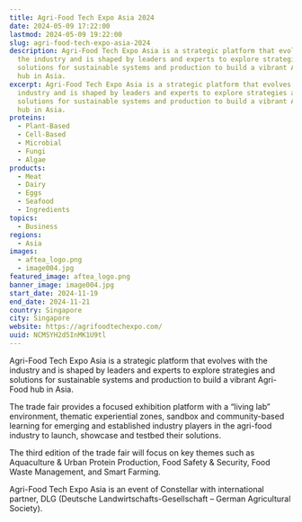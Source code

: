 ```yaml
---
title: Agri-Food Tech Expo Asia 2024
date: 2024-05-09 17:22:00
lastmod: 2024-05-09 19:22:00
slug: agri-food-tech-expo-asia-2024
description: Agri-Food Tech Expo Asia is a strategic platform that evolves with
  the industry and is shaped by leaders and experts to explore strategies and
  solutions for sustainable systems and production to build a vibrant Agri-Food
  hub in Asia.
excerpt: Agri-Food Tech Expo Asia is a strategic platform that evolves with the
  industry and is shaped by leaders and experts to explore strategies and
  solutions for sustainable systems and production to build a vibrant Agri-Food
  hub in Asia.
proteins:
  - Plant-Based
  - Cell-Based
  - Microbial
  - Fungi
  - Algae
products:
  - Meat
  - Dairy
  - Eggs
  - Seafood
  - Ingredients
topics:
  - Business
regions:
  - Asia
images:
  - aftea_logo.png
  - image004.jpg
featured_image: aftea_logo.png
banner_image: image004.jpg
start_date: 2024-11-19
end_date: 2024-11-21
country: Singapore
city: Singapore
website: https://agrifoodtechexpo.com/
uuid: NCMSYH2d5InMK1U9tl
---
```

Agri-Food Tech Expo Asia is a strategic platform that evolves with the industry and is shaped by leaders and experts to explore strategies and solutions for sustainable systems and production to build a vibrant Agri-Food hub in Asia.

The trade fair provides a focused exhibition platform with a “living lab” environment, thematic experiential zones, sandbox and community-based learning for emerging and established industry players in the agri-food industry to launch, showcase and testbed their solutions.

The third edition of the trade fair will focus on key themes such as Aquaculture & Urban Protein Production, Food Safety & Security, Food Waste Management, and Smart Farming.

Agri-Food Tech Expo Asia is an event of Constellar with international partner, DLG (Deutsche Landwirtschafts-Gesellschaft – German Agricultural Society).
